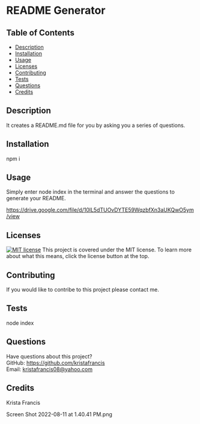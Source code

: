 # README Generator

## Table of Contents

- [Description](#description)
- [Installation](#installation)
- [Usage](#usage)
- [Licenses](#licenses)
- [Contributing](#contributing)
- [Tests](#tests)
- [Questions](#questions)
- [Credits](#credits)

## Description

It creates a README.md file for you by asking you a series of questions.

## Installation

npm i

## Usage

Simply enter node index in the terminal and answer the questions to generate your README.

https://drive.google.com/file/d/10lL5dTUOvDYTE59WqzbfXn3aUKQwO5ym/view

## Licenses

[![MIT license](https://img.shields.io/badge/License-MIT-blue.svg)](https://lbesson.mit-license.org/)
This project is covered under the MIT license. To learn more about what this means, click the license button at the top.

## Contributing

If you would like to contribe to this project please contact me.

## Tests

node index

## Questions

Have questions about this project?  
 GitHub: https://github.com/kristafrancis  
 Email: kristafrancis08@yahoo.com

## Credits

Krista Francis

Screen Shot 2022-08-11 at 1.40.41 PM.png
